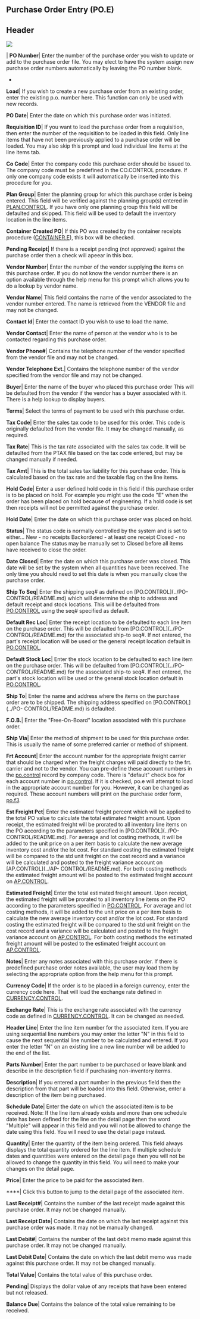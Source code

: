 ## Purchase Order Entry (PO.E)
<PageHeader />

## Header

![](./PO-E-1.jpg)

| **PO Number**|  Enter the number of the purchase order you wish to update or
add to the purchase order file. You may elect to have the system assign new
purchase order numbers automatically by leaving the PO number blank.

-  
**Load**|  If you wish to create a new purchase order from an existing order,
enter the existing p.o. number here. This function can only be used with new
records.

**PO Date**|  Enter the date on which this purchase order was initiated.

**Requisition ID**|  If you want to load the purchase order from a
requisition, then enter the number of the requisition to be loaded in this
field. Only line items that have not been previously applied to a purchase
order will be loaded. You may also skip this prompt and load individual line
items at the line items tab.

**Co Code**|  Enter the company code this purchase order should be issued to.
The company code must be predefined in the CO.CONTROL procedure. If only one
company code exists it will automatically be inserted into this procedure for
you.

**Plan Group**|  Enter the planning group for which this purchase order is
being entered. This field will be verified against the planning group(s)
entered in [PLAN.CONTROL](../PLAN-CONTROL/README.md). If you have only one planning
group this field will be defaulted and skipped. This field will be used to
default the inventory location in the line items.

**Container Created PO**|  If this PO was created by the container receipts
procedure ([CONTAINER.E](../CONTAINER-E/README.md)), this box will be checked.

**Pending Receipt**|  If there is a receipt pending (not approved) against the
purchase order then a check will apeear in this box.

**Vendor Number**|  Enter the number of the vendor supplying the items on this
purchase order. If you do not know the vendor number there is an option
available through the help menu for this prompt which allows you to do a
lookup by vendor name.

**Vendor Name**|  This field contains the name of the vendor associated to the
vendor number entered. The name is retrieved from the VENDOR file and may not
be changed.

**Contact Id**|  Enter the contact ID you wish to use to load the name.

**Vendor Contact**|  Enter the name of person at the vendor who is to be
contacted regarding this purchase order.

**Vendor Phone#**|  Contains the telephone number of the vendor specified from
the vendor file and may not be changed.

**Vendor Telephone Ext.**|  Contains the telephone number of the vendor
specified from the vendor file and may not be changed.

**Buyer**|  Enter the name of the buyer who placed this purchase order This
will be defaulted from the vendor if the vendor has a buyer associated with
it. There is a help lookup to display buyers.

**Terms**|  Select the terms of payment to be used with this purchase order.

**Tax Code**|  Enter the sales tax code to be used for this order. This code
is originally defaulted from the vendor file. It may be changed manually, as
required.

**Tax Rate**|  This is the tax rate associated with the sales tax code. It
will be defaulted from the PTAX file based on the tax code entered, but may be
changed manually if needed.

**Tax Amt**|  This is the total sales tax liability for this purchase order.
This is calculated based on the tax rate and the taxable flag on the line
items.

**Hold Code**|  Enter a user defined hold code in this field if this purchase
order is to be placed on hold. For example you might use the code "E" when the
order has been placed on hold because of engineering. If a hold code is set
then receipts will not be permitted against the purchase order.

**Hold Date**|  Enter the date on which this purchase order was placed on
hold.

**Status**|  The status code is normally controlled by the system and is set
to either...
New - no receipts
Backordered - at least one receipt
Closed - no open balance
The status may be manually set to Closed before all items have received to
close the order.

**Date Closed**|  Enter the date on which this purchase order was closed. This
date will be set by the system when all quantities have been received. The
only time you should need to set this date is when you manually close the
purchase order.

**Ship To Seq**|  Enter the shipping seq# as defined on [PO.CONTROL](../PO-
CONTROL/README.md) which will determine the ship to address and default receipt and
stock locations. This will be defaulted from [PO.CONTROL](../PO-CONTROL/README.md)
using the seq# specified as default.

**Default Rec Loc**|  Enter the receipt location to be defaulted to each line
item on the purchase order. This will be defaulted from [PO.CONTROL](../PO-
CONTROL/README.md) for the associated ship-to seq#. If not entered, the part's
receipt location will be used or the general receipt location default in
[PO.CONTROL](../PO-CONTROL/README.md).

**Default Stock Loc**|  Enter the stock location to be defaulted to each line
item on the purchase order. This will be defaulted from [PO.CONTROL](../PO-
CONTROL/README.md) for the associated ship-to seq#. If not entered, the part's stock
location will be used or the general stock location default in
[PO.CONTROL](../PO-CONTROL/README.md).

**Ship To**|  Enter the name and address where the items on the purchase order
are to be shipped. The shipping address specified on [PO.CONTROL](../PO-
CONTROL/README.md) is defaulted.

**F.O.B.**|  Enter the "Free-On-Board" location associated with this purchase
order.

**Ship Via**|  Enter the method of shipment to be used for this purchase
order. This is usually the name of some preferred carrier or method of
shipment.

**Frt Account**|  Enter the account number for the appropriate freight carrier
that should be charged when the freight charges will paid directly to the frt.
carrier and not to the vendor. You can pre-define these account numbers in the
[po.control](../Po-control/README.md) record by company code. There is "default" check
box for each account number in [po.control](../Po-control/README.md). If it is checked,
po.e will attempt to load in the appropriate account number for you. However,
it can be changed as required. These account numbers will print on the
purchase order form, [po.f3](../Po-f3/README.md).

**Est Freight Pct**|  Enter the estimated freight percent which will be
applied to the total PO value to calculate the total estimated freight amount.
Upon receipt, the estimated freight will be prorated to all inventory line
items on the PO according to the parameters specified in [PO.CONTROL](../PO-
CONTROL/README.md). For average and lot costing methods, it will be added to the
unit price on a per item basis to calculate the new average inventory cost
and/or the lot cost. For standard costing the estimated freight will be
compared to the std unit freight on the cost record and a variance will be
calculated and posted to the freight variance account on [AP.CONTROL](../AP-
CONTROL/README.md). For both costing methods the estimated freight amount will be
posted to the estimated freight account on [AP.CONTROL](../AP-CONTROL/README.md).

**Estimated Freight**|  Enter the total estimated freight amount. Upon
receipt, the estimated freight will be prorated to all inventory line items on
the PO according to the parameters specified in [PO.CONTROL](../PO-CONTROL/README.md).
For average and lot costing methods, it will be added to the unit price on a
per item basis to calculate the new average inventory cost and/or the lot
cost. For standard costing the estimated freight will be compared to the std
unit freight on the cost record and a variance will be calculated and posted
to the freight variance account on [AP.CONTROL](../AP-CONTROL/README.md). For both
costing methods the estimated freight amount will be posted to the estimated
freight account on [AP.CONTROL](../AP-CONTROL/README.md).

**Notes**|  Enter any notes associated with this purchase order. If there is
predefined purchase order notes available, the user may load them by selecting
the appropriate option from the help
menu for this prompt.

**Currency Code**|  If the order is to be placed in a foreign currency, enter
the currency code here. That will load the exchange rate defined in
[CURRENCY.CONTROL](../CURRENCY-CONTROL/README.md).

**Exchange Rate**|  This is the exchange rate associated with the currency
code as defined in [CURRENCY.CONTROL](../CURRENCY-CONTROL/README.md). It can be changed
as needed.

**Header Line**|  Enter the line item number for the associated item. If you
are using sequential line numbers you may enter the letter "N" in this field
to cause the next sequential line number to be calculated and entered. If you
enter the letter "N" on an existing line a new line number will be added to
the end of the list.

**Parts Number**|  Enter the part number to be purchased or leave blank and
describe in the description field if purchasing non-inventory iterms.

**Description**|  If you entered a part number in the previous field then the
description from that part will be loaded into this field. Otherwise, enter a
description of the item being purchased.

**Schedule Date**|  Enter the date on which the associated item is to be
received. Note: If the line item already exists and more than one schedule
date has been defined for the line on the detail page then the word "Multiple"
will appear in this field and you will not be allowed to change the date using
this field. You will need to use the detail page instead.

**Quantity**|  Enter the quantity of the item being ordered. This field always
displays the total quantity ordered for the line item. If multiple schedule
dates and quantities were entered on the detail page then you will not be
allowed to change the quantity in this field. You will need to make your
changes on the detail page.

**Price**|  Enter the price to be paid for the associated item.

****| Click this button to jump to the detail page of the associated item.

**Last Receipt#**|  Contains the number of the last receipt made against this
purchase order. It may not be changed manually.

**Last Receipt Date**|  Contains the date on which the last receipt against
this purchase order was made. It may not be manually changed.

**Last Debit#**|  Contains the number of the last debit memo made against this
purchase order. It may not be changed manually.

**Last Debit Date**|  Contains the date on which the last debit memo was made
against this purchase order. It may not be changed manually.

**Total Value**|  Contains the total value of this purchase order.

**Pending**|  Displays the dollar value of any receipts that have been entered
but not released.

**Balance Due**|  Contains the balance of the total value remaining to be
received.


<badge text= "Version 8.10.57 " vertical="middle" />

<PageFooter />
